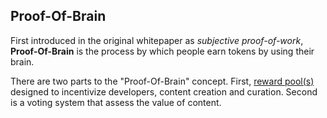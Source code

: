 ## Proof-Of-Brain

First introduced in the original whitepaper as *subjective proof-of-work*, **Proof-Of-Brain** is the process by which people earn tokens by using their brain. 

There are two parts to the "Proof-Of-Brain" concept. First, [reward pool(s)](/docs/glossary/reward-pool.md) designed to incentivize developers, content creation and curation. Second is a voting system that assess the value of content.
